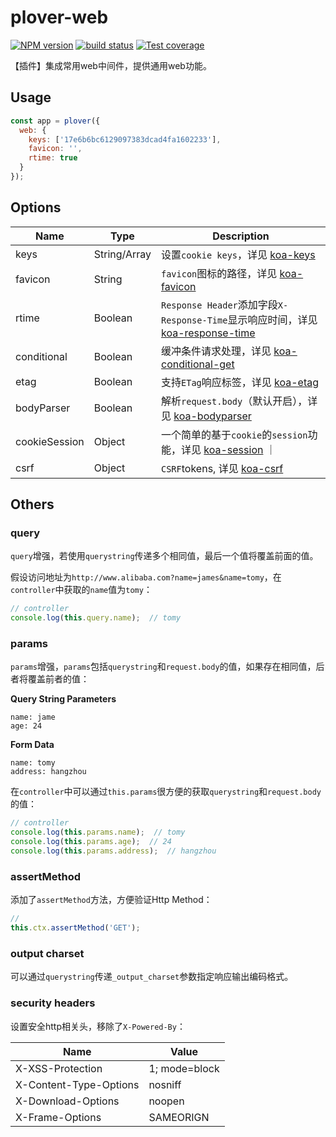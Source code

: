 # plover-web


[![NPM version][npm-image]][npm-url]
[![build status][travis-image]][travis-url]
[![Test coverage][coveralls-image]][coveralls-url]


【插件】集成常用web中间件，提供通用web功能。

## Usage
```js
const app = plover({
  web: {
    keys: ['17e6b6bc6129097383dcad4fa1602233'],
    favicon: '',
    rtime: true
  }
});
```

## Options
| Name | Type | Description |
|------|------|-------------|
| keys | String/Array | 设置`cookie keys`，详见 [koa-keys](http://koajs.com/#app-keys-) |
| favicon | String | `favicon`图标的路径，详见 [koa-favicon](https://github.com/koajs/favicon) |
| rtime | Boolean | `Response Header`添加字段`X-Response-Time`显示响应时间，详见 [koa-response-time](https://github.com/koajs/response-time) |
| conditional | Boolean | 缓冲条件请求处理，详见 [koa-conditional-get](https://github.com/koajs/conditional-get) |
| etag | Boolean | 支持`ETag`响应标签，详见 [koa-etag](https://github.com/koajs/etag) |
| bodyParser | Boolean | 解析`request.body`（默认开启），详见 [koa-bodyparser](https://github.com/koajs/bodyparser) |
| cookieSession | Object | 一个简单的基于`cookie`的`session`功能，详见 [koa-session](https://github.com/koajs/session) ｜
| csrf | Object | `CSRF`tokens, 详见 [koa-csrf](https://github.com/koajs/csrf) |

## Others
### query
`query`增强，若使用`querystring`传递多个相同值，最后一个值将覆盖前面的值。

假设访问地址为`http://www.alibaba.com?name=james&name=tomy`，在`controller`中获取的`name`值为`tomy`：

```js
// controller
console.log(this.query.name);  // tomy
```

### params
`params`增强，`params`包括`querystring`和`request.body`的值，如果存在相同值，后者将覆盖前者的值：

**Query String Parameters**

```
name: jame
age: 24
```

**Form Data**

```
name: tomy
address: hangzhou
```

在`controller`中可以通过`this.params`很方便的获取`querystring`和`request.body`的值：

```js
// controller
console.log(this.params.name);  // tomy
console.log(this.params.age);  // 24
console.log(this.params.address);  // hangzhou
```

### assertMethod
添加了`assertMethod`方法，方便验证Http Method：

```js
//
this.ctx.assertMethod('GET');
```

### output charset
可以通过`querystring`传递`_output_charset`参数指定响应输出编码格式。

### security headers
设置安全http相关头，移除了`X-Powered-By`：

| Name | Value |
|------|-------|
| X-XSS-Protection | 1; mode=block |
| X-Content-Type-Options | nosniff |
| X-Download-Options | noopen |
| X-Frame-Options | SAMEORIGN |



[npm-image]: https://img.shields.io/npm/v/plover-web.svg?style=flat-square
[npm-url]: https://www.npmjs.com/package/plover-web
[travis-image]: https://img.shields.io/travis/ploverjs/plover-web/master.svg?style=flat-square
[travis-url]: https://travis-ci.org/ploverjs/plover-web
[coveralls-image]: https://img.shields.io/codecov/c/github/ploverjs/plover-web.svg?style=flat-square
[coveralls-url]: https://codecov.io/github/ploverjs/plover-web?branch=master
